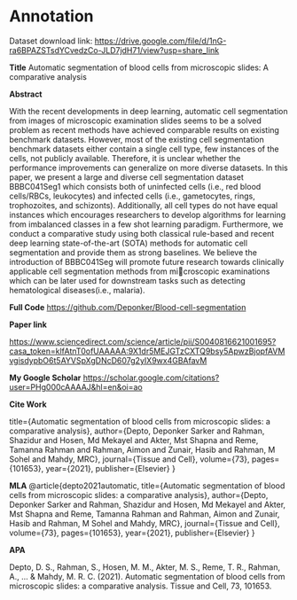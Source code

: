 # Annotation

Dataset download link: https://drive.google.com/file/d/1nG-ra6BPAZSTsdYCvedzCo-JLD7jdH71/view?usp=share_link


**Title**
Automatic segmentation of blood cells from microscopic slides: A comparative analysis

**Abstract**

With the recent developments in deep learning, automatic cell
segmentation from images of microscopic examination slides
seems to be a solved problem as recent methods have achieved
comparable results on existing benchmark datasets. However,
most of the existing cell segmentation benchmark datasets either
contain a single cell type, few instances of the cells, not publicly available. Therefore, it is unclear whether the performance
improvements can generalize on more diverse datasets. In this
paper, we present a large and diverse cell segmentation dataset
BBBC041Seg1 which consists both of uninfected cells (i.e., red
blood cells/RBCs, leukocytes) and infected cells (i.e., gametocytes, rings, trophozoites, and schizonts). Additionally, all cell
types do not have equal instances which encourages researchers
to develop algorithms for learning from imbalanced classes in a
few shot learning paradigm. Furthermore, we conduct a comparative study using both classical rule-based and recent deep
learning state-of-the-art (SOTA) methods for automatic cell segmentation and provide them as strong baselines. We believe the
introduction of BBBC041Seg will promote future research towards clinically applicable cell segmentation methods from microscopic examinations which can be later used for downstream
tasks such as detecting hematological diseases(i.e., malaria).



**Full Code**
https://github.com/Deponker/Blood-cell-segmentation

**Paper link**

https://www.sciencedirect.com/science/article/pii/S0040816621001695?casa_token=klfAtnT0ofUAAAAA:9X1dr5MEJGTzCXTQ9bsy5ApwzBjopfAVMvgisdypbO6t5AYVSpXgDNcD607g2yIX9wx4GBAfavM

**My Google Scholar**
https://scholar.google.com/citations?user=PHg000cAAAAJ&hl=en&oi=ao

**Cite Work**

title={Automatic segmentation of blood cells from microscopic slides: a comparative analysis},
author={Depto, Deponker Sarker and Rahman, Shazidur and Hosen, Md Mekayel and Akter, Mst Shapna and Reme, Tamanna Rahman and Rahman, Aimon and Zunair, Hasib and Rahman, M Sohel and Mahdy, MRC},
journal={Tissue and Cell},
volume={73},
pages={101653},
year={2021},
publisher={Elsevier}
}

**MLA**
@article{depto2021automatic,
  title={Automatic segmentation of blood cells from microscopic slides: a comparative analysis},
  author={Depto, Deponker Sarker and Rahman, Shazidur and Hosen, Md Mekayel and Akter, Mst Shapna and Reme, Tamanna Rahman and Rahman, Aimon and Zunair, Hasib and Rahman, M Sohel and Mahdy, MRC},
  journal={Tissue and Cell},
  volume={73},
  pages={101653},
  year={2021},
  publisher={Elsevier}
}

**APA**

Depto, D. S., Rahman, S., Hosen, M. M., Akter, M. S., Reme, T. R., Rahman, A., ... & Mahdy, M. R. C. (2021). Automatic segmentation of blood cells from microscopic slides: a comparative analysis. Tissue and Cell, 73, 101653.
